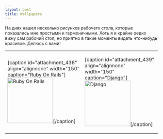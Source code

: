 ```yaml
--- 
layout: post
title: Wallpapers
---
```

На днях нашел несколько рисунков рабочего стола, которые показались мне простыми и гармоничными. Хоть я и крайне редко вижу сам рабочий стол, но приятно в такие моменты видеть что-нибудь красивое. Делюсь с вами!
<table border="0" cellspacing="0" cellpadding="0">
<tbody>
<tr>
<td>

[caption id="attachment_438" align="alignnone" width="150" caption="Ruby On Rails"]<a href="http://static.juev.ru/2009/07/ROR.jpg"><img class="size-thumbnail wp-image-438 " title="Ruby On Rails" src="http://static.juev.ru/2009/07/ROR-150x150.jpg" alt="Ruby On Rails" width="150" height="150" /></a>[/caption]</td>
<td>

[caption id="attachment_439" align="alignnone" width="150" caption="Django"]<a href="http://static.juev.ru/2009/07/Django.jpg"><img class="size-thumbnail wp-image-439 " title="Django" src="http://static.juev.ru/2009/07/Django-150x150.jpg" alt="Django" width="150" height="150" /></a>[/caption]</td>
</tr>
</tbody></table>
